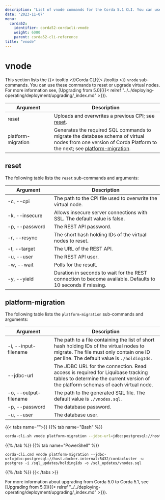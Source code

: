 ```yaml
---
description: "List of vnode commands for the Corda 5.1 CLI. You can use these commands to reset or upgrade virtual nodes."  
date: '2023-11-07'
menu:
  corda52:
    identifier: corda52-cordacli-vnode
    weight: 6000
    parent: corda52-cli-reference
title: "vnode"
---
```

# vnode
This section lists the {{< tooltip >}}Corda CLI{{< /tooltip >}} `vnode` sub-commands. You can use these commands to reset or upgrade virtual nodes. For more information see, [Upgrading from 5.0]({{< relref "../../deploying-operating/deployment/upgrading/_index.md" >}}).

<style>
table th:first-of-type {
    width: 30%;
}
table th:nth-of-type(2) {
    width: 70%;
}
</style>

| Argument           | Description                                                                                                                                                                        |
| ------------------ | ---------------------------------------------------------------------------------------------------------------------------------------------------------------------------------- |
| reset              | Uploads and overwrites a previous CPI; see [reset](#reset).                                                                                                                        |
| platform-migration | Generates the required SQL commands to migrate the database schema of virtual nodes from one version of Corda Platform to the next; see [platform-migration](#platform-migration). |

## reset

The following table lists the `reset` sub-commands and arguments:

| Argument         | Description                                                                                                 |
| ---------------- | ----------------------------------------------------------------------------------------------------------- |
| -c, \-\-cpi      | The path to the CPI file used to overwrite the virtual node.                                                |
| -k, \-\-insecure | Allows insecure server connections with SSL. The default value is false.                                    |
| -p, \-\-password | The REST API password.                                                                                      |
| -r, \-\-resync   | The short hash holding IDs of the virtual nodes to reset.                                           |
| -t, \-\-target   | The URL of the REST API.                                                                                    |
| -u, \-\-user     | The REST API user.                                                                                          |
| -w, \-\-wait     | Polls for the result.                                                                                       |
| -y, \-\-yield    | Duration in seconds to wait for the REST connection to become available. Defaults to 10 seconds if missing. |

## platform-migration

The following table lists the `platform-migration` sub-commands and arguments:

| Argument                | Description                                                                                                                                                                        |
| ----------------------- | ---------------------------------------------------------------------------------------------------------------------------------------------------------------------------------- |
| -i, \-\-input-filename  | The path to a file containing the list of short hash holding IDs of the virtual nodes to migrate. The file must only contain one ID per line. The default value is `./holdingIds`. |
| \-\-jdbc-url            | The JDBC URL for the connection. Read access is required for Liquibase tracking tables to determine the current version of the platform schemas of each virtual node.              |
| -o, \-\-output-filename | The path to the generated SQL file. The default value is `./vnodes.sql`.                                                                                                          |
| -p, \-\-password        | The database password.                                                                                                                                                             |
| -u, \-\-user            | The database user.                                                                                                                                                                 |

{{< tabs name="">}}
{{% tab name="Bash" %}}
```sh
corda-cli.sh vnode platform-migration --jdbc-url=jdbc:postgresql://host.docker.internal:5432/cordacluster -u postgres -i /sql_updates/holdingIds -o /sql_updates/vnodes.sql
```
{{% /tab %}}
{{% tab name="PowerShell" %}}
```shell
corda-cli.cmd vnode platform-migration --jdbc-url=jdbc:postgresql://host.docker.internal:5432/cordacluster -u postgres -i /sql_updates/holdingIds -o /sql_updates/vnodes.sql
```
{{% /tab %}}
{{< /tabs >}}

For more information about upgrading from Corda 5.0 to Corda 5.1, see [Upgrading from 5.0]({{< relref "../../deploying-operating/deployment/upgrading/_index.md" >}}).
